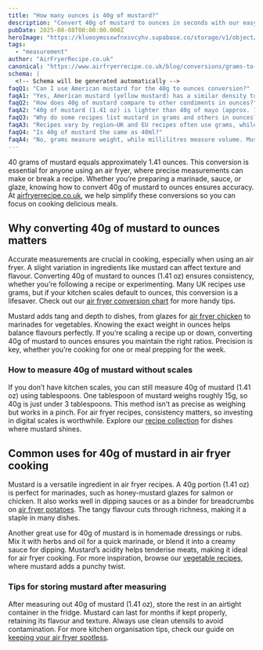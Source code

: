 ```yaml
---
title: "How many ounces is 40g of mustard?"
description: "Convert 40g of mustard to ounces in seconds with our easy guide. Perfect for air fryer recipes and precise measurements."
pubDate: 2025-08-08T00:00:00.000Z
heroImage: "https://klueoymssxwfnxsvcyhv.supabase.co/storage/v1/object/public/Shmucket/how-many-ounces-is-40g-of-mustard.webp"
tags:
  - "measurement"
author: "AirFryerRecipe.co.uk"
canonical: "https://www.airfryerrecipe.co.uk/blog/conversions/grams-to-ounces/how-many-ounces-is-40g-of-mustard"
schema: |
  <!-- Schema will be generated automatically -->
faqQ1: "Can I use American mustard for the 40g to ounces conversion?"
faqA1: "Yes, American mustard (yellow mustard) has a similar density to other types, so 40g will still equal roughly 1.41 ounces. However, Dijon or wholegrain mustard may vary slightly due to texture. For precision, weigh it if possible."
faqQ2: "How does 40g of mustard compare to other condiments in ounces?"
faqA2: "40g of mustard (1.41 oz) is lighter than 40g of mayo (approx. 1.41 oz but denser) but similar to ketchup. Condiment densities vary, so always weigh for accuracy, especially in air fryer recipes where balance matters."
faqQ3: "Why do some recipes list mustard in grams and others in ounces?"
faqA3: "Recipes vary by region—UK and EU recipes often use grams, while US recipes may use ounces. Converting 40g of mustard to ounces (1.41 oz) ensures you can follow any recipe without confusion."
faqQ4: "Is 40g of mustard the same as 40ml?"
faqA4: "No, grams measure weight, while millilitres measure volume. Mustard’s density means 40g is roughly 38ml, but this can vary by type. For air fryer recipes, always weigh for best results."
---
```

<p>40 grams of mustard equals approximately 1.41 ounces. This conversion is essential for anyone using an air fryer, where precise measurements can make or break a recipe. Whether you’re preparing a marinade, sauce, or glaze, knowing how to convert 40g of mustard to ounces ensures accuracy. At <a href=https://www.airfryerrecipe.co.uk>airfryerrecipe.co.uk</a>, we help simplify these conversions so you can focus on cooking delicious meals.</p>  

<h2>Why converting 40g of mustard to ounces matters</h2>  
<p>Accurate measurements are crucial in cooking, especially when using an air fryer. A slight variation in ingredients like mustard can affect texture and flavour. Converting 40g of mustard to ounces (1.41 oz) ensures consistency, whether you’re following a recipe or experimenting. Many UK recipes use grams, but if your kitchen scales default to ounces, this conversion is a lifesaver. Check out our <a href=https://www.airfryerrecipe.co.uk/air-fryer-conversion-chart>air fryer conversion chart</a> for more handy tips.</p>  

<p>Mustard adds tang and depth to dishes, from glazes for <a href=https://www.airfryerrecipe.co.uk/recipe-category/chicken>air fryer chicken</a> to marinades for vegetables. Knowing the exact weight in ounces helps balance flavours perfectly. If you’re scaling a recipe up or down, converting 40g of mustard to ounces ensures you maintain the right ratios. Precision is key, whether you’re cooking for one or meal prepping for the week.</p>  

<h3>How to measure 40g of mustard without scales</h3>  
<p>If you don’t have kitchen scales, you can still measure 40g of mustard (1.41 oz) using tablespoons. One tablespoon of mustard weighs roughly 15g, so 40g is just under 3 tablespoons. This method isn’t as precise as weighing but works in a pinch. For air fryer recipes, consistency matters, so investing in digital scales is worthwhile. Explore our <a href=https://www.airfryerrecipe.co.uk/recipes>recipe collection</a> for dishes where mustard shines.</p>  

<h2>Common uses for 40g of mustard in air fryer cooking</h2>  
<p>Mustard is a versatile ingredient in air fryer recipes. A 40g portion (1.41 oz) is perfect for marinades, such as honey-mustard glazes for salmon or chicken. It also works well in dipping sauces or as a binder for breadcrumbs on <a href=https://www.airfryerrecipe.co.uk/recipe-category/potatoes>air fryer potatoes</a>. The tangy flavour cuts through richness, making it a staple in many dishes.</p>  

<p>Another great use for 40g of mustard is in homemade dressings or rubs. Mix it with herbs and oil for a quick marinade, or blend it into a creamy sauce for dipping. Mustard’s acidity helps tenderise meats, making it ideal for air fryer cooking. For more inspiration, browse our <a href=https://www.airfryerrecipe.co.uk/recipe-category/vegetables>vegetable recipes</a>, where mustard adds a punchy twist.</p>  

<h3>Tips for storing mustard after measuring</h3>  
<p>After measuring out 40g of mustard (1.41 oz), store the rest in an airtight container in the fridge. Mustard can last for months if kept properly, retaining its flavour and texture. Always use clean utensils to avoid contamination. For more kitchen organisation tips, check our guide on <a href=https://www.airfryerrecipe.co.uk/air-fryer-cleaner>keeping your air fryer spotless</a>.</p>

